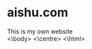 # aishu.com
<html>
      <head><title> Aishwarya</title>
<centre>
<body>
      This is my own website<br>
      <Img123po.jpg>
<\body>
<\centre>
<\html>
